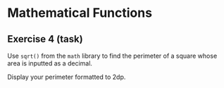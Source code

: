 # Mathematical Functions
## Exercise 4 (task)

Use `sqrt()` from the `math` library to find the perimeter of a square whose area is inputted as a decimal.

Display your perimeter formatted to 2dp.